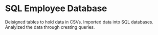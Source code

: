 # SQL Employee Database 
Deisigned tables to hold data in CSVs. 
Imported data into SQL databases.
Analyized the data through creating queries. 
